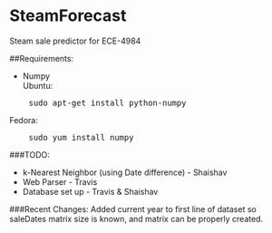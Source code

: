 SteamForecast
=============

Steam sale predictor for ECE-4984

##Requirements:
- Numpy <br>
Ubuntu:
<pre>
    sudo apt-get install python-numpy
</pre>
Fedora:
<pre>
    sudo yum install numpy
</pre>

###TODO:
- k-Nearest Neighbor (using Date difference) - Shaishav
- Web Parser - Travis
- Database set up - Travis & Shaishav

###Recent Changes:
Added current year to first line of dataset so saleDates matrix size is known, and matrix can be properly created.
